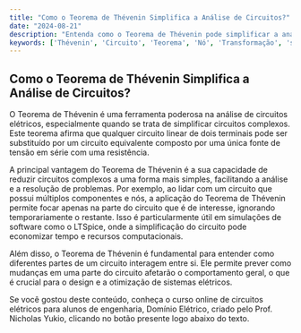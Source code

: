 ```yaml
---
title: "Como o Teorema de Thévenin Simplifica a Análise de Circuitos?"
date: "2024-08-21"
description: "Entenda como o Teorema de Thévenin pode simplificar a análise de circuitos elétricos complexos."
keywords: ['Thévenin', 'Circuito', 'Teorema', 'Nó', 'Transformação', 'simulação', 'LTSpice']
---
```


## Como o Teorema de Thévenin Simplifica a Análise de Circuitos?

O Teorema de Thévenin é uma ferramenta poderosa na análise de circuitos elétricos, especialmente quando se trata de simplificar circuitos complexos. Este teorema afirma que qualquer circuito linear de dois terminais pode ser substituído por um circuito equivalente composto por uma única fonte de tensão em série com uma resistência. 

A principal vantagem do Teorema de Thévenin é a sua capacidade de reduzir circuitos complexos a uma forma mais simples, facilitando a análise e a resolução de problemas. Por exemplo, ao lidar com um circuito que possui múltiplos componentes e nós, a aplicação do Teorema de Thévenin permite focar apenas na parte do circuito que é de interesse, ignorando temporariamente o restante. Isso é particularmente útil em simulações de software como o LTSpice, onde a simplificação do circuito pode economizar tempo e recursos computacionais.

Além disso, o Teorema de Thévenin é fundamental para entender como diferentes partes de um circuito interagem entre si. Ele permite prever como mudanças em uma parte do circuito afetarão o comportamento geral, o que é crucial para o design e a otimização de sistemas elétricos.

Se você gostou deste conteúdo, conheça o curso online de circuitos elétricos para alunos de engenharia, Domínio Elétrico, criado pelo Prof. Nicholas Yukio, clicando no botão presente logo abaixo do texto.
